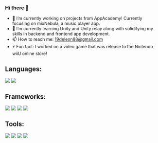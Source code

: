 ### Hi there 👋

<!--
**AlanDeleon88/AlanDeleon88** is a ✨ _special_ ✨ repository because its `README.md` (this file) appears on your GitHub profile.

Here are some ideas to get you started:
-->
- 🔭 I’m currently working on projects from AppAcademy! Currently focusing on mixNebula, a music player app. 
- 🌱 I’m currently learning Unity and Unity relay along with solidifying my skills in backend and frontend app development.
- 📫 How to reach me: 19deleon88@gmail.com
- ⚡ Fun fact: I worked on a video game that was release to the Nintendo wiiU online store!

## Languages:
<img src='https://img.shields.io/badge/JavaScript-323330?style=for-the-badge&logo=javascript&logoColor=F7DF1E' /> <img src="https://img.shields.io/badge/Python-FFD43B?style=for-the-badge&logo=python&logoColor=blue" /> 
## Frameworks:
<img src='https://img.shields.io/badge/React-20232A?style=for-the-badge&logo=react&logoColor=61DAFB' /> <img src='https://img.shields.io/badge/Redux-593D88?style=for-the-badge&logo=redux&logoColor=white' /> <img src='https://img.shields.io/badge/Express.js-000000?style=for-the-badge&logo=express&logoColor=whit' /> <img src='https://img.shields.io/badge/Flask-000000?style=for-the-badge&logo=flask&logoColor=white' />
## Tools:
 <img src='https://img.shields.io/badge/GIT-E44C30?style=for-the-badge&logo=git&logoColor=white'/> <img src='https://img.shields.io/badge/Amazon_AWS-FF9900?style=for-the-badge&logo=amazonaws&logoColor=whit'/> <img src='https://img.shields.io/badge/Docker-2CA5E0?style=for-the-badge&logo=docker&logoColor=white'/> 
 <img src='https://img.shields.io/badge/Socket.io-010101?&style=for-the-badge&logo=Socket.io&logoColor=white'/>

